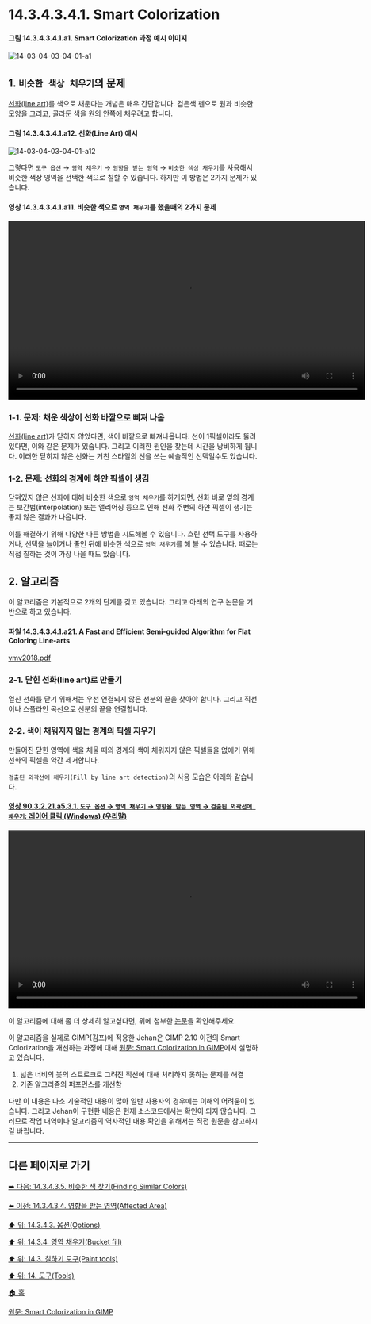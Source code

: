 # 14.3.4.3.4.1. Smart Colorization

<a id="14-03-04-03-04-01-a1"></a>

#### 그림 14.3.4.3.4.1.a1. Smart Colorization 과정 예시 이미지
![14-03-04-03-04-01-a1](https://github.com/wonder13662/gimp/assets/15767104/48d385e3-a72a-4db4-b8e3-f47e03bca1d2)

## 1. `비슷한 색상 채우기`의 문제
[선화(line art)](https://en.wikipedia.org/wiki/Line_art)를 색으로 채운다는 개념은 매우 간단합니다. 검은색 펜으로 원과 비슷한 모양을 그리고, 골라둔 색을 원의 안쪽에 채우려고 합니다.

<a id="14-03-04-03-04-01-a12"></a>

#### 그림 14.3.4.3.4.1.a12. 선화(Line Art) 예시
![14-03-04-03-04-01-a12](https://github.com/wonder13662/gimp/assets/15767104/37a7d02f-53d0-4246-8bcc-94aab69e3cbc)

그렇다면 `도구 옵션` → `영역 채우기` → `영향을 받는 영역` → `비슷한 색상 채우기`를 사용해서 비슷한 색상 영역을 선택한 색으로 칠할 수 있습니다. 하지만 이 방법은 2가지 문제가 있습니다.

<a id="14-03-04-03-04-01-a11"></a>

#### 영상 14.3.4.3.4.1.a11. 비슷한 색으로 `영역 채우기`를 했을때의 2가지 문제
<video controls="controls" width="720" src="https://github.com/wonder13662/gimp/assets/15767104/7d1a1d8d-0d5d-4841-882a-6e6ee76d7221"></video>

### 1-1. 문제: 채운 색상이 선화 바깥으로 삐져 나옴
[선화(line art)](https://en.wikipedia.org/wiki/Line_art)가 닫히지 않았다면, 색이 바깥으로 빠져나옵니다. 선이 1픽셀이라도 뚫려있다면, 이와 같은 문제가 있습니다. 그리고 이러한 원인을 찾는데 시간을 낭비하게 됩니다. 이러한 닫히지 않은 선화는 거친 스타일의 선을 쓰는 예술적인 선택일수도 있습니다.

### 1-2. 문제: 선화의 경계에 하얀 픽셀이 생김
닫혀있지 않은 선화에 대해 비슷한 색으로 `영역 채우기`를 하게되면, 선화 바로 옆의 경계는 보간법(interpolation) 또는 앨리어싱 등으로 인해 선화 주변의 하얀 픽셀이 생기는 좋지 않은 결과가 나옵니다. 

이를 해결하기 위해 다양한 다른 방법을 시도해볼 수 있습니다. 흐린 선택 도구를 사용하거나, 선택을 늘이거나 줄인 뒤에 비슷한 색으로 `영역 채우기`를 해 볼 수 있습니다. 때로는 직접 칠하는 것이 가장 나을 때도 있습니다.

## 2. 알고리즘
이 알고리즘은 기본적으로 2개의 단계를 갖고 있습니다. 그리고 아래의 연구 논문을 기반으로 하고 있습니다.

<a id="14-03-04-03-04-01-a21"></a>

#### 파일 14.3.4.3.4.1.a21. A Fast and Efficient Semi-guided Algorithm for Flat Coloring Line-arts
[vmv2018.pdf](https://github.com/wonder13662/gimp/files/15295222/vmv2018.pdf)

### 2-1. 닫힌 선화(line art)로 만들기
열신 선화를 닫기 위해서는 우선 연결되지 않은 선분의 끝을 찾아야 합니다. 그리고 직선이나 스플라인 곡선으로 선분의 끝을 연결합니다.

### 2-2. 색이 채워지지 않는 경계의 픽셀 지우기
만들어진 닫힌 영역에 색을 채울 때의 경계의 색이 채워지지 않은 픽셀들을 없애기 위해 선화의 픽셀을 약간 제거합니다.

`검출된 외곽선에 채우기(Fill by line art detection)`의 사용 모습은 아래와 같습니다.

<a id="90-03-02-21-a5-03-01"></a>

#### [영상 90.3.2.21.a5.3.1. `도구 옵션` → `영역 채우기` → `영향을 받는 영역` → `검출된 외곽선에 채우기`: 레이어 클릭 (Windows) (우리말)](./90-03-02-21-bucket_fill.md#90-03-02-21-a5-03-01)
<video controls="controls" width="720" src="https://github.com/wonder13662/gimp/assets/15767104/9e047014-0ab5-4851-8ed4-04287e5380cf"></video>

이 알고리즘에 대해 좀 더 상세히 알고싶다면, 위에 첨부한 [논문](./14-03-04-03-04-01-smart_colorization.md#14-03-04-03-04-01-a21)을 확인해주세요.

이 알고리즘을 실제로 GIMP(김프)에 적용한 Jehan은 GIMP 2.10 이전의 Smart Colorization을 개선하는 과정에 대해 [원문: Smart Colorization in GIMP](https://girinstud.io/news/2019/02/smart-colorization-in-gimp/)에서 설명하고 있습니다.

1. 넓은 너비의 붓의 스트로크로 그려진 직선에 대해 처리하지 못하는 문제를 해결
2. 기존 알고리즘의 퍼포먼스를 개선함

다만 이 내용은 다소 기술적인 내용이 많아 일반 사용자의 경우에는 이해의 어려움이 있습니다. 그리고 Jehan이 구현한 내용은 현재 소스코드에서는 확인이 되지 않습니다. 그러므로 작업 내역이나 알고리즘의 역사적인 내용 확인을 위해서는 직접 원문을 참고하시길 바립니다.

[comment]: <> (TODO 글 작성자로부터 저작권 허락을 받아야함)

***

## 다른 페이지로 가기

[➡️ 다음: 14.3.4.3.5. 비슷한 색 찾기(Finding Similar Colors)](./14-03-04-03-05-finding_similar_colors.md)

[⬅️ 이전: 14.3.4.3.4. 영향을 받는 영역(Affected Area)](./14-03-04-03-04-00-affected_area.md)

[⬆️ 위: 14.3.4.3. 옵션(Options)](./14-03-04-03-00-options.md)

[⬆️ 위: 14.3.4. 영역 채우기(Bucket fill)](./14-03-04-00-bucket-fill.md)

[⬆️ 위: 14.3. 칠하기 도구(Paint tools)](./14-03-00-paint-tools.md)

[⬆️ 위: 14. 도구(Tools)](./14-00-tools.md)

[🏠 홈](./00-home.md)

[원문: Smart Colorization in GIMP](https://girinstud.io/news/2019/02/smart-colorization-in-gimp/)